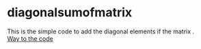 # diagonalsumofmatrix
This is the simple code to add the diagonal elements if the matrix .<br/>
[Way to the code](https://github.com/ASTHA193/diagonalsumofmatrix/commit/716a6cfc3057997041bb6e0b03ecc9172edbb845)
